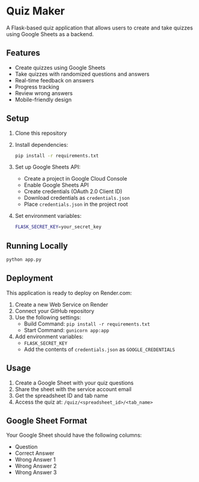 # Quiz Maker

A Flask-based quiz application that allows users to create and take quizzes using Google Sheets as a backend.

## Features

- Create quizzes using Google Sheets
- Take quizzes with randomized questions and answers
- Real-time feedback on answers
- Progress tracking
- Review wrong answers
- Mobile-friendly design

## Setup

1. Clone this repository
2. Install dependencies:
   ```bash
   pip install -r requirements.txt
   ```
3. Set up Google Sheets API:
   - Create a project in Google Cloud Console
   - Enable Google Sheets API
   - Create credentials (OAuth 2.0 Client ID)
   - Download credentials as `credentials.json`
   - Place `credentials.json` in the project root

4. Set environment variables:
   ```bash
   FLASK_SECRET_KEY=your_secret_key
   ```

## Running Locally

```bash
python app.py
```

## Deployment

This application is ready to deploy on Render.com:

1. Create a new Web Service on Render
2. Connect your GitHub repository
3. Use the following settings:
   - Build Command: `pip install -r requirements.txt`
   - Start Command: `gunicorn app:app`
4. Add environment variables:
   - `FLASK_SECRET_KEY`
   - Add the contents of `credentials.json` as `GOOGLE_CREDENTIALS`

## Usage

1. Create a Google Sheet with your quiz questions
2. Share the sheet with the service account email
3. Get the spreadsheet ID and tab name
4. Access the quiz at: `/quiz/<spreadsheet_id>/<tab_name>`

## Google Sheet Format

Your Google Sheet should have the following columns:
- Question
- Correct Answer
- Wrong Answer 1
- Wrong Answer 2
- Wrong Answer 3
